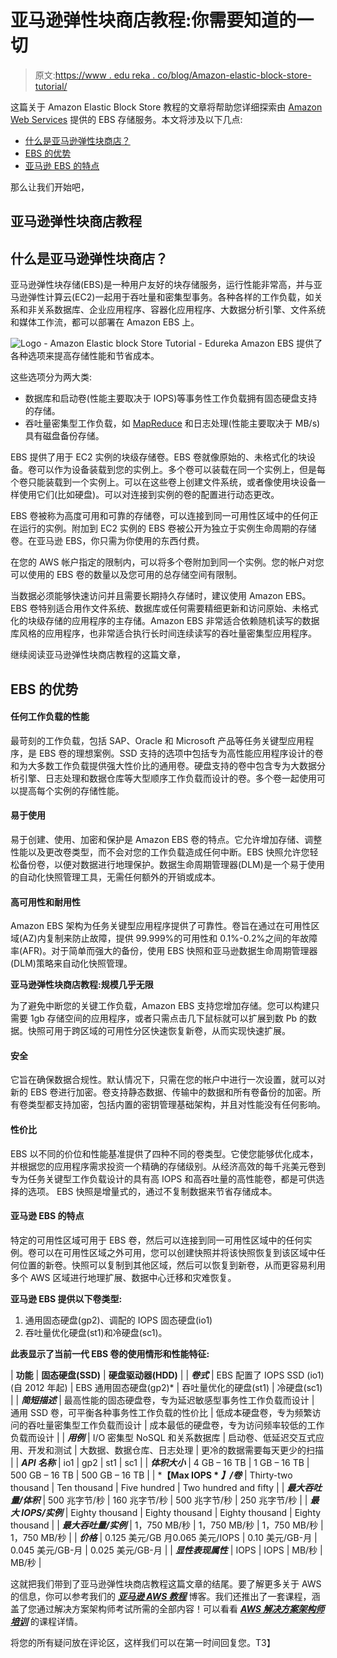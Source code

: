 # 亚马逊弹性块商店教程:你需要知道的一切

> 原文:[https://www . edu reka . co/blog/Amazon-elastic-block-store-tutorial/](https://www.edureka.co/blog/amazon-elastic-block-store-tutorial/)

这篇关于 Amazon Elastic Block Store 教程的文章将帮助您详细探索由 [Amazon Web Services](https://www.edureka.co/blog/10-reasons-to-learn-aws/) 提供的 EBS 存储服务。本文将涉及以下几点:

*   [什么是亚马逊弹性块商店？](#WhatisAmazonElasticBlockStore?)
*   [EBS 的优势](#BenefitsofEBS)
*   [亚马逊 EBS 的特点](#FeaturesofAmazonEBS)

那么让我们开始吧，

## **亚马逊弹性块商店教程**

## **什么是亚马逊弹性块商店？**

亚马逊弹性块存储(EBS)是一种用户友好的块存储服务，运行性能非常高，并与亚马逊弹性计算云(EC2)一起用于吞吐量和密集型事务。各种各样的工作负载，如关系和非关系数据库、企业应用程序、容器化应用程序、大数据分析引擎、文件系统和媒体工作流，都可以部署在 Amazon EBS 上。

![Logo - Amazon Elastic block Store Tutorial - Edureka](../Images/4cf9add1df42fac0ccb7057e5e50f68d.png) Amazon EBS 提供了各种选项来提高存储性能和节省成本。

这些选项分为两大类:

*   数据库和启动卷(性能主要取决于 IOPS)等事务性工作负载拥有固态硬盘支持的存储。
*   吞吐量密集型工作负载，如 [MapReduce](https://en.wikipedia.org/wiki/MapReduce) 和日志处理(性能主要取决于 MB/s)具有磁盘备份存储。

EBS 提供了用于 EC2 实例的块级存储卷。EBS 卷就像原始的、未格式化的块设备。卷可以作为设备装载到您的实例上。多个卷可以装载在同一个实例上，但是每个卷只能装载到一个实例上。可以在这些卷上创建文件系统，或者像使用块设备一样使用它们(比如硬盘)。可以对连接到实例的卷的配置进行动态更改。

EBS 卷被称为高度可用和可靠的存储卷，可以连接到同一可用性区域中的任何正在运行的实例。附加到 EC2 实例的 EBS 卷被公开为独立于实例生命周期的存储卷。在亚马逊 EBS，你只需为你使用的东西付费。

在您的 AWS 帐户指定的限制内，可以将多个卷附加到同一个实例。您的帐户对您可以使用的 EBS 卷的数量以及您可用的总存储空间有限制。

当数据必须能够快速访问并且需要长期持久存储时，建议使用 Amazon EBS。EBS 卷特别适合用作文件系统、数据库或任何需要精细更新和访问原始、未格式化的块级存储的应用程序的主存储。Amazon EBS 非常适合依赖随机读写的数据库风格的应用程序，也非常适合执行长时间连续读写的吞吐量密集型应用程序。

继续阅读亚马逊弹性块商店教程的这篇文章，

## **EBS 的优势**

#### **任何工作负载的性能**

最苛刻的工作负载，包括 SAP、Oracle 和 Microsoft 产品等任务关键型应用程序，是 EBS 卷的理想案例。SSD 支持的选项中包括专为高性能应用程序设计的卷和为大多数工作负载提供强大性价比的通用卷。硬盘支持的卷中包含专为大数据分析引擎、日志处理和数据仓库等大型顺序工作负载而设计的卷。多个卷一起使用可以提高每个实例的存储性能。

#### **易于使用**

易于创建、使用、加密和保护是 Amazon EBS 卷的特点。它允许增加存储、调整性能以及更改卷类型，而不会对您的工作负载造成任何中断。EBS 快照允许您轻松备份卷，以便对数据进行地理保护。数据生命周期管理器(DLM)是一个易于使用的自动化快照管理工具，无需任何额外的开销或成本。

#### **高可用性和耐用性**

Amazon EBS 架构为任务关键型应用程序提供了可靠性。卷旨在通过在可用性区域(AZ)内复制来防止故障，提供 99.999%的可用性和 0.1%-0.2%之间的年故障率(AFR)。对于简单而强大的备份，使用 EBS 快照和亚马逊数据生命周期管理器(DLM)策略来自动化快照管理。

**亚马逊弹性块商店教程:规模几乎无限**

为了避免中断您的关键工作负载，Amazon EBS 支持您增加存储。您可以构建只需要 1gb 存储空间的应用程序，或者只需点击几下鼠标就可以扩展到数 Pb 的数据。快照可用于跨区域的可用性分区快速恢复新卷，从而实现快速扩展。

#### **安全**

它旨在确保数据合规性。默认情况下，只需在您的帐户中进行一次设置，就可以对新的 EBS 卷进行加密。卷支持静态数据、传输中的数据和所有卷备份的加密。所有卷类型都支持加密，包括内置的密钥管理基础架构，并且对性能没有任何影响。

#### **性价比**

EBS 以不同的价位和性能基准提供了四种不同的卷类型。它使您能够优化成本，并根据您的应用程序需求投资一个精确的存储级别。从经济高效的每千兆美元卷到专为任务关键型工作负载设计的具有高 IOPS 和高吞吐量的高性能卷，都是可供选择的选项。 EBS 快照是增量式的，通过不复制数据来节省存储成本。

#### **亚马逊 EBS 的特点**

特定的可用性区域可用于 EBS 卷，然后可以连接到同一可用性区域中的任何实例。卷可以在可用性区域之外可用，您可以创建快照并将该快照恢复到该区域中任何位置的新卷。快照可以复制到其他区域，然后可以恢复到新卷，从而更容易利用多个 AWS 区域进行地理扩展、数据中心迁移和灾难恢复。

**亚马逊 EBS 提供以下卷类型:**

1.  通用固态硬盘(gp2)、调配的 IOPS 固态硬盘(io1)
2.  吞吐量优化硬盘(st1)和冷硬盘(sc1)。

**此表显示了当前一代 EBS 卷的使用情形和性能特征:**

| **功能** | **固态硬盘(SSD)** | **硬盘驱动器(HDD)** |
| ***卷式*** | EBS 配置了 IOPS SSD (io1)(自 2012 年起) | EBS 通用固态硬盘(gp2)* | 吞吐量优化的硬盘(st1) | 冷硬盘(sc1) |
| ***简短描述*** | 最高性能的固态硬盘卷，专为延迟敏感型事务性工作负载而设计 | 通用 SSD 卷，可平衡各种事务性工作负载的性价比 | 低成本硬盘卷，专为频繁访问的吞吐量密集型工作负载而设计 | 成本最低的硬盘卷，专为访问频率较低的工作负载而设计 |
| ***用例*** | I/O 密集型 NoSQL 和关系数据库 | 启动卷、低延迟交互式应用、开发和测试 | 大数据、数据仓库、日志处理 | 更冷的数据需要每天更少的扫描 |
| ***API 名称*** | io1 | gp2 | st1 | sc1 |
| ***体积大小*** | 4 GB – 16 TB | 1 GB – 16 TB | 500 GB – 16 TB | 500 GB – 16 TB |
| ***【Max IOPS * *】/卷*** | Thirty-two thousand | Ten thousand | Five hundred | Two hundred and fifty |
| ***最大吞吐量/体积*** | 500 兆字节/秒 | 160 兆字节/秒 | 500 兆字节/秒 | 250 兆字节/秒 |
| ***最大 IOPS/实例*** | Eighty thousand | Eighty thousand | Eighty thousand | Eighty thousand |
| ***最大吞吐量/实例*** | 1，750 MB/秒 | 1，750 MB/秒 | 1，750 MB/秒 | 1，750 MB/秒 |
| ***价格*** | 0.125 美元/GB 月0.065 美元/IOPS | 0.10 美元/GB-月 | 0.045 美元/GB-月 | 0.025 美元/GB-月 |
| ***显性表现属性*** | IOPS | IOPS | MB/秒 | MB/秒 |

这就把我们带到了亚马逊弹性块商店教程这篇文章的结尾。要了解更多关于 AWS 的信息，你可以参考我们的 ***[亚马逊 AWS 教程](https://www.edureka.co/blog/amazon-aws-tutorial/)*** 博客。我们还推出了一套课程，涵盖了您通过解决方案架构师考试所需的全部内容！可以看看 ***[AWS 解决方案架构师培训](https://www.edureka.co/aws-certification-training)*** 的课程详情。

将您的所有疑问放在评论区，这样我们可以在第一时间回复您。T3】